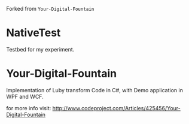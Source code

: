 Forked from ```Your-Digital-Fountain```

NativeTest
==========
Testbed for my experiment.

Your-Digital-Fountain
======================================

Implementation of Luby transform Code in C#, with Demo application in WPF and WCF.

for more info visit:
http://www.codeproject.com/Articles/425456/Your-Digital-Fountain
